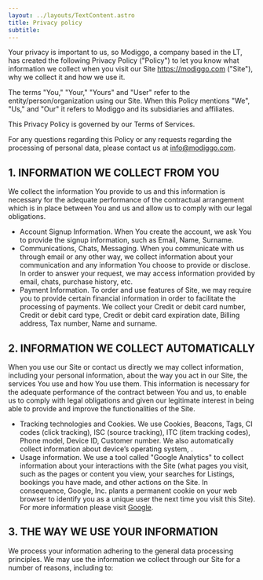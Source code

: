 ```yaml
---
layout: ../layouts/TextContent.astro
title: Privacy policy
subtitle:
---
```


Your privacy is important to us, so Modiggo, a company based in the LT, has created the following Privacy Policy ("Policy") to let you know what information we collect when you visit our Site https://modiggo.com ("Site"), why we collect it and how we use it.

The terms "You," "Your," "Yours" and "User" refer to the entity/person/organization using our Site.
When this Policy mentions "We", "Us," and "Our" it refers to Modiggo and its subsidiaries and affiliates.

This Privacy Policy is governed by our Terms of Services.

For any questions regarding this Policy or any requests regarding the processing of personal data, please contact us at info@modiggo.com.

## 1. INFORMATION WE COLLECT FROM YOU

We collect the information You provide to us and this information is necessary for the adequate performance of the contractual arrangement which is in place between You and us and allow us to comply with our legal obligations.

- Account Signup Information. When You create the account, we ask You to provide the signup information, such as Email, Name, Surname.
- Communications, Chats, Messaging. When you communicate with us through email or any other way, we collect information about your communication and any information You choose to provide or disclose. In order to answer your request, we may access information provided by email, chats, purchase history, etc.
- Payment Information. To order and use features of Site, we may require you to provide certain financial information in order to facilitate the processing of payments. We collect your Credit or debit card number, Credit or debit card type, Credit or debit card expiration date, Billing address, Tax number, Name and surname.

## 2. INFORMATION WE COLLECT AUTOMATICALLY

When you use our Site or contact us directly we may collect information, including your personal information, about the way you act in our Site, the services You use and how You use them.
This information is necessary for the adequate performance of the contract between You and us, to enable us to comply with legal obligations and given our legitimate interest in being able to provide and improve the functionalities of the Site.

- Tracking technologies and Cookies. We use Cookies, Beacons, Tags, CI codes (click tracking), ISC (source tracking), ITC (item tracking codes), Phone model, Device ID, Customer number. We also automatically collect information about device’s operating system, .
- Usage information. We use a tool called "Google Analytics" to collect information about your interactions with the Site (what pages you visit, such as the pages or content you view, your searches for Listings, bookings you have made, and other actions on the Site. In consequence, Google, Inc. plants a permanent cookie on your web browser to identify you as a unique user the next time you visit this Site). For more information please visit [Google](https://policies.google.com/privacy).

## 3. THE WAY WE USE YOUR INFORMATION

We process your information adhering to the general data processing principles.
We may use the information we collect through our Site for a number of reasons, including to:
